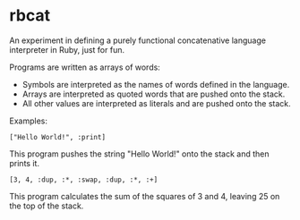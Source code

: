 # rbcat

An experiment in defining a purely functional concatenative language
interpreter in Ruby, just for fun.

Programs are written as arrays of words:
  * Symbols are interpreted as the names of words defined in the language.
  * Arrays are interpreted as quoted words that are pushed onto the stack.
  * All other values are interpreted as literals and are pushed onto the stack.

Examples:

    ["Hello World!", :print]

This program pushes the string "Hello World!" onto the stack and then prints
it.

    [3, 4, :dup, :*, :swap, :dup, :*, :+]

This program calculates the sum of the squares of 3 and 4, leaving 25 on the
top of the stack.
